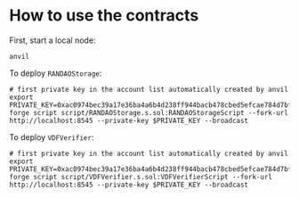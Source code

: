 # How to use the contracts
First, start a local node:
```
anvil
```
To deploy `RANDAOStorage`:
```
# first private key in the account list automatically created by anvil
export PRIVATE_KEY=0xac0974bec39a17e36ba4a6b4d238ff944bacb478cbed5efcae784d7bf4f2ff80
forge script script/RANDAOStorage.s.sol:RANDAOStorageScript --fork-url http://localhost:8545 --private-key $PRIVATE_KEY --broadcast
```

To deploy `VDFVerifier`:
```
# first private key in the account list automatically created by anvil
export PRIVATE_KEY=0xac0974bec39a17e36ba4a6b4d238ff944bacb478cbed5efcae784d7bf4f2ff80
forge script script/VDFVerifier.s.sol:VDFVerifierScript --fork-url http://localhost:8545 --private-key $PRIVATE_KEY --broadcast
```